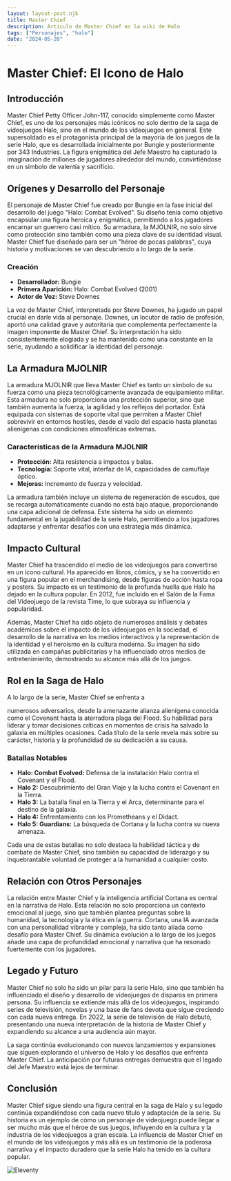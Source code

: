 ```yaml
---
layout: layout-post.njk
title: Master Chief
description: Articulo de Master Chief en la wiki de Halo
tags: ["Personajes", "halo"]
date: "2024-05-20"
---
```


# Master Chief: El Icono de Halo

## Introducción

Master Chief Petty Officer John-117, conocido simplemente como Master Chief, es uno de los personajes más icónicos no solo dentro de la saga de videojuegos Halo, sino en el mundo de los videojuegos en general. Este supersoldado es el protagonista principal de la mayoría de los juegos de la serie Halo, que es desarrollada inicialmente por Bungie y posteriormente por 343 Industries. La figura enigmática del Jefe Maestro ha capturado la imaginación de millones de jugadores alrededor del mundo, convirtiéndose en un símbolo de valentía y sacrificio.

## Orígenes y Desarrollo del Personaje

El personaje de Master Chief fue creado por Bungie en la fase inicial del desarrollo del juego "Halo: Combat Evolved". Su diseño tenía como objetivo encapsular una figura heroica y enigmática, permitiendo a los jugadores encarnar un guerrero casi mítico. Su armadura, la MJOLNIR, no solo sirve como protección sino también como una pieza clave de su identidad visual. Master Chief fue diseñado para ser un "héroe de pocas palabras", cuya historia y motivaciones se van descubriendo a lo largo de la serie.

### Creación

- **Desarrollador:** Bungie
- **Primera Aparición:** Halo: Combat Evolved (2001)
- **Actor de Voz:** Steve Downes

La voz de Master Chief, interpretada por Steve Downes, ha jugado un papel crucial en darle vida al personaje. Downes, un locutor de radio de profesión, aportó una calidad grave y autoritaria que complementa perfectamente la imagen imponente de Master Chief. Su interpretación ha sido consistentemente elogiada y se ha mantenido como una constante en la serie, ayudando a solidificar la identidad del personaje.

## La Armadura MJOLNIR

La armadura MJOLNIR que lleva Master Chief es tanto un símbolo de su fuerza como una pieza tecnológicamente avanzada de equipamiento militar. Esta armadura no solo proporciona una protección superior, sino que también aumenta la fuerza, la agilidad y los reflejos del portador. Está equipada con sistemas de soporte vital que permiten a Master Chief sobrevivir en entornos hostiles, desde el vacío del espacio hasta planetas alienígenas con condiciones atmosféricas extremas.

### Características de la Armadura MJOLNIR

- **Protección:** Alta resistencia a impactos y balas.
- **Tecnología:** Soporte vital, interfaz de IA, capacidades de camuflaje óptico.
- **Mejoras:** Incremento de fuerza y velocidad.

La armadura también incluye un sistema de regeneración de escudos, que se recarga automáticamente cuando no está bajo ataque, proporcionando una capa adicional de defensa. Este sistema ha sido un elemento fundamental en la jugabilidad de la serie Halo, permitiendo a los jugadores adaptarse y enfrentar desafíos con una estrategia más dinámica.

## Impacto Cultural

Master Chief ha trascendido el medio de los videojuegos para convertirse en un ícono cultural. Ha aparecido en libros, cómics, y se ha convertido en una figura popular en el merchandising, desde figuras de acción hasta ropa y posters. Su impacto es un testimonio de la profunda huella que Halo ha dejado en la cultura popular. En 2012, fue incluido en el Salón de la Fama del Videojuego de la revista Time, lo que subraya su influencia y popularidad.

Además, Master Chief ha sido objeto de numerosos análisis y debates académicos sobre el impacto de los videojuegos en la sociedad, el desarrollo de la narrativa en los medios interactivos y la representación de la identidad y el heroísmo en la cultura moderna. Su imagen ha sido utilizada en campañas publicitarias y ha influenciado otros medios de entretenimiento, demostrando su alcance más allá de los juegos.

## Rol en la Saga de Halo

A lo largo de la serie, Master Chief se enfrenta a

 numerosos adversarios, desde la amenazante alianza alienígena conocida como el Covenant hasta la aterradora plaga del Flood. Su habilidad para liderar y tomar decisiones críticas en momentos de crisis ha salvado la galaxia en múltiples ocasiones. Cada título de la serie revela más sobre su carácter, historia y la profundidad de su dedicación a su causa.

### Batallas Notables

- **Halo: Combat Evolved:** Defensa de la instalación Halo contra el Covenant y el Flood.
- **Halo 2:** Descubrimiento del Gran Viaje y la lucha contra el Covenant en la Tierra.
- **Halo 3:** La batalla final en la Tierra y el Arca, determinante para el destino de la galaxia.
- **Halo 4:** Enfrentamiento con los Prometheans y el Didact.
- **Halo 5: Guardians:** La búsqueda de Cortana y la lucha contra su nueva amenaza.

Cada una de estas batallas no solo destaca la habilidad táctica y de combate de Master Chief, sino también su capacidad de liderazgo y su inquebrantable voluntad de proteger a la humanidad a cualquier costo.

## Relación con Otros Personajes

La relación entre Master Chief y la inteligencia artificial Cortana es central en la narrativa de Halo. Esta relación no solo proporciona un contexto emocional al juego, sino que también plantea preguntas sobre la humanidad, la tecnología y la ética en la guerra. Cortana, una IA avanzada con una personalidad vibrante y compleja, ha sido tanto aliada como desafío para Master Chief. Su dinámica evolución a lo largo de los juegos añade una capa de profundidad emocional y narrativa que ha resonado fuertemente con los jugadores.

## Legado y Futuro

Master Chief no solo ha sido un pilar para la serie Halo, sino que también ha influenciado el diseño y desarrollo de videojuegos de disparos en primera persona. Su influencia se extiende más allá de los videojuegos, inspirando series de televisión, novelas y una base de fans devota que sigue creciendo con cada nueva entrega. En 2022, la serie de televisión de Halo debutó, presentando una nueva interpretación de la historia de Master Chief y expandiendo su alcance a una audiencia aún mayor.

La saga continúa evolucionando con nuevos lanzamientos y expansiones que siguen explorando el universo de Halo y los desafíos que enfrenta Master Chief. La anticipación por futuras entregas demuestra que el legado del Jefe Maestro está lejos de terminar.

## Conclusión

Master Chief sigue siendo una figura central en la saga de Halo y su legado continúa expandiéndose con cada nuevo título y adaptación de la serie. Su historia es un ejemplo de cómo un personaje de videojuego puede llegar a ser mucho más que el héroe de sus juegos, influyendo en la cultura y la industria de los videojuegos a gran escala. La influencia de Master Chief en el mundo de los videojuegos y más allá es un testimonio de la poderosa narrativa y el impacto duradero que la serie Halo ha tenido en la cultura popular.

![Eleventy](/img/eleventy.svg)
